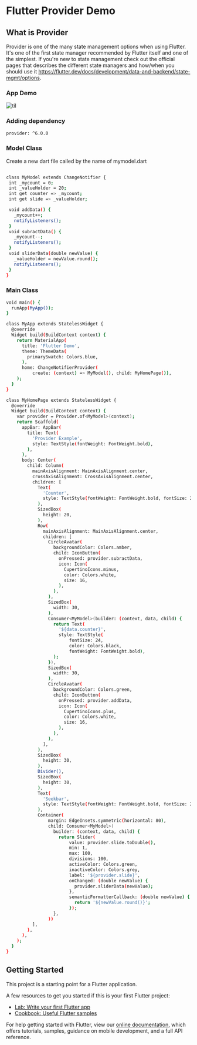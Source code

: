 # Flutter Provider Demo

## What is Provider
Provider is one of the many state management options when using Flutter. It's one of the first state manager recommended by Flutter itself and one of the simplest. If you're new to state management check out the official pages that describes the different state managers and how/when you should use it https://flutter.dev/docs/development/data-and-backend/state-mgmt/options.


### App Demo

![til](./provider_demo.gif)
 
 
 
### Adding dependency

  ```sh
  provider: ^6.0.0
  
   ```
### Model Class
Create a new dart file called by the name of mymodel.dart
 ```sh
  
class MyModel extends ChangeNotifier {
  int _mycount = 0;
  int _valueHolder = 20;
  int get counter => _mycount;
  int get slide => _valueHolder;

  void addData() {
    _mycount++;
    notifyListeners();
  }
  void subractData() {
    _mycount--;
    notifyListeners();
  }
  void sliderData(double newValue) {
    _valueHolder = newValue.round();
    notifyListeners();
  }
}

   ```

### Main Class

```sh
void main() {
  runApp(MyApp());
}

class MyApp extends StatelessWidget {
  @override
  Widget build(BuildContext context) {
    return MaterialApp(
      title: 'Flutter Demo',
      theme: ThemeData(
        primarySwatch: Colors.blue,
      ),
      home: ChangeNotifierProvider(
          create: (context) => MyModel(), child: MyHomePage()),
    );
  }
}

class MyHomePage extends StatelessWidget {
  @override
  Widget build(BuildContext context) {
    var provider = Provider.of<MyModel>(context);
    return Scaffold(
      appBar: AppBar(
        title: Text(
          'Provider Example',
          style: TextStyle(fontWeight: FontWeight.bold),
        ),
      ),
      body: Center(
        child: Column(
          mainAxisAlignment: MainAxisAlignment.center,
          crossAxisAlignment: CrossAxisAlignment.center,
          children: [
            Text(
              'Counter',
              style: TextStyle(fontWeight: FontWeight.bold, fontSize: 23),
            ),
            SizedBox(
              height: 20,
            ),
            Row(
              mainAxisAlignment: MainAxisAlignment.center,
              children: [
                CircleAvatar(
                  backgroundColor: Colors.amber,
                  child: IconButton(
                    onPressed: provider.subractData,
                    icon: Icon(
                      CupertinoIcons.minus,
                      color: Colors.white,
                      size: 16,
                    ),
                  ),
                ),
                SizedBox(
                  width: 30,
                ),
                Consumer<MyModel>(builder: (context, data, child) {
                  return Text(
                    '${data.counter}',
                    style: TextStyle(
                        fontSize: 24,
                        color: Colors.black,
                        fontWeight: FontWeight.bold),
                  );
                }),
                SizedBox(
                  width: 30,
                ),
                CircleAvatar(
                  backgroundColor: Colors.green,
                  child: IconButton(
                    onPressed: provider.addData,
                    icon: Icon(
                      CupertinoIcons.plus,
                      color: Colors.white,
                      size: 16,
                    ),
                  ),
                ),
              ],
            ),
            SizedBox(
              height: 30,
            ),
            Divider(),
            SizedBox(
              height: 30,
            ),
            Text(
              'Seekbar',
              style: TextStyle(fontWeight: FontWeight.bold, fontSize: 23),
            ),
            Container(
                margin: EdgeInsets.symmetric(horizontal: 80),
                child: Consumer<MyModel>(
                  builder: (context, data, child) {
                    return Slider(
                        value: provider.slide.toDouble(),
                        min: 1,
                        max: 100,
                        divisions: 100,
                        activeColor: Colors.green,
                        inactiveColor: Colors.grey,
                        label: '${provider.slide}',
                        onChanged: (double newValue) {
                          provider.sliderData(newValue);
                        },
                        semanticFormatterCallback: (double newValue) {
                          return '${newValue.round()}';
                        });
                  },
                ))
          ],
        ),
      ),
    );
  }
}

```


## Getting Started

This project is a starting point for a Flutter application.

A few resources to get you started if this is your first Flutter project:

- [Lab: Write your first Flutter app](https://flutter.dev/docs/get-started/codelab)
- [Cookbook: Useful Flutter samples](https://flutter.dev/docs/cookbook)

For help getting started with Flutter, view our
[online documentation](https://flutter.dev/docs), which offers tutorials,
samples, guidance on mobile development, and a full API reference.
